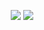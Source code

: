 <!--
**piljoong-jeong/piljoong-jeong** is a ✨ _special_ ✨ repository because its `README.md` (this file) appears on your GitHub profile.

Here are some ideas to get you started:

- 🔭 I’m currently working on ...
- 🌱 I’m currently learning ...
- 👯 I’m looking to collaborate on ...
- 🤔 I’m looking for help with ...
- 💬 Ask me about ...
- 📫 How to reach me: ...
- 😄 Pronouns: ...
- ⚡ Fun fact: ...
-->

<!-- [![Solved.ac Profile](http://mazassumnida.wtf/api/v2/generate_badge?boj=i_am_desperate)](https://solved.ac/profile/i_am_desperate/)
![mazandi profile](http://mazandi.herokuapp.com/api?handle=i_am_desperate&theme=dark) -->

<p align="center">
  <img src="http://mazassumnida.wtf/api/v2/generate_badge?boj=i_am_desperate&cache=c">
  <img src="http://mazandi.herokuapp.com/api?handle=i_am_desperate&theme=warm"/>
</p>

